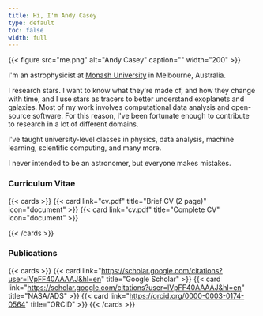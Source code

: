 ```yaml
---
title: Hi, I'm Andy Casey
type: default
toc: false
width: full
---
```

{{< figure src="me.png" alt="Andy Casey" caption="" width="200" >}}

I'm an astrophysicist at [Monash University](https://monash.edu) in Melbourne, Australia.

I research stars. I want to know what they're made of, and how they change with time, and I use stars as tracers to better understand exoplanets and galaxies. Most of my work involves computational data analysis and open-source software. For this reason, I've been fortunate enough to contribute to research in a lot of different domains. 

I've taught university-level classes in physics, data analysis, machine learning, scientific computing, and many more.

I never intended to be an astronomer, but everyone makes mistakes.

### Curriculum Vitae

{{< cards >}}
  {{< card link="cv.pdf" title="Brief CV (2 page)" icon="document" >}}
  {{< card link="cv.pdf" title="Complete CV" icon="document" >}}

{{< /cards >}}

### Publications

{{< cards >}}
    {{< card link="https://scholar.google.com/citations?user=lVpFF40AAAAJ&hl=en" title="Google Scholar" >}}
    {{< card link="https://scholar.google.com/citations?user=lVpFF40AAAAJ&hl=en" title="NASA/ADS" >}}
    {{< card link="https://orcid.org/0000-0003-0174-0564" title="ORCID" >}}
{{< /cards >}}

